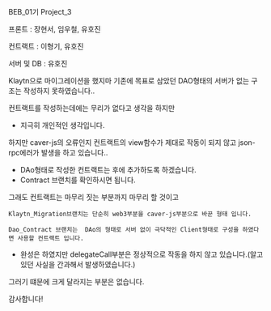 BEB_01기 Project_3

프론트 : 장현서, 임우철, 유호진

컨트랙트 : 이형기, 유호진

서버 및 DB : 유호진

Klaytn으로 마이그레이션을 했지마 기존에 목표로 삼았던 DAO형태의 서버가 없는 구조는 작성하지 못하였습니다..

컨트랙트를 작성하는데에는 무리가 없다고 생각을 하지만
- 지극히 개인적인 생각입니다.

하지만 caver-js의 오류인지 컨트랙트의 view함수가 제대로 작동이 되지 않고 json-rpc에러가 발생을 하고 있습니다..
- DAo형태로 작성한 컨트랙트는 후에 추가하도록 하겠습니다.
- Contract 브랜치를 확인하시면 됩니다.

그래도 컨트랙트는 마무리 짓는 부분까지 마무리 할 것이고

`Klaytn_Migration브랜치는 단순히 web3부분을 caver-js부분으로 바꾼 형태 입니다.`

`Dao_Contract 브랜치는  DAo의 형태로 서버 없이 극닥적인 Client형태로 구성을 하였다면 사용할 컨트랙트 입니다.`
- 완성은 하였지만 delegateCall부분은 정상적으로 작동을 하지 않고 있습니다.(알고 있던 사실을 간과해서 발생하였습니다.)

그러기 떄문에 크게 달라지는 부분은 없습니다.

감사합니다!
